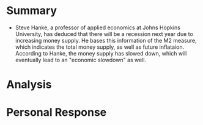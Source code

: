 # Summary
- Steve Hanke, a professor of applied economics at Johns Hopkins University, has deduced that there will be a recession next year due to increasing money supply. He bases this information of the M2 measure, which indicates the total money supply, as well as future inflataion. According to Hanke, the money supply has slowed down, which will eventually lead to an "economic slowdown" as well.
# Analysis
# Personal Response

